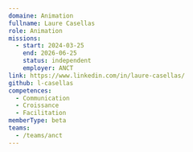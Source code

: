 ```yaml
---
domaine: Animation
fullname: Laure Casellas
role: Animation
missions:
  - start: 2024-03-25
    end: 2026-06-25
    status: independent
    employer: ANCT
link: https://www.linkedin.com/in/laure-casellas/
github: l-casellas
competences:
  - Communication
  - Croissance
  - Facilitation
memberType: beta
teams:
  - /teams/anct
---
```

